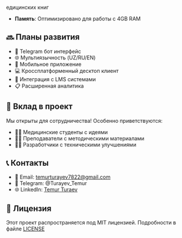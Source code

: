 едицинских книг
- **Память**: Оптимизировано для работы с 4GB RAM

## 🔜 Планы развития

- 🤖 Telegram бот интерфейс
- 🌐 Мультиязычность (UZ/RU/EN)
- 📱 Мобильное приложение
- 💻 Кроссплатформенный десктоп клиент
- 🤝 Интеграция с LMS системами
- 📋 Расширенная аналитика

## 🤝 Вклад в проект

Мы открыты для сотрудничества! Особенно приветствуются:
- 👨‍⚕️ Медицинские студенты с идеями
- 👩‍🏫 Преподаватели с методическими материалами
- 👨‍💻 Разработчики с техническими улучшениями

## 📞 Контакты

- 📧 Email: temurturayev7822@gmail.com
- 📱 Telegram: @Turayev_Temur
- 🌐 LinkedIn: [Temur Turaev](https://linkedin.com/in/temur-turaev-389bab27b/)

## 📜 Лицензия

Этот проект распространяется под MIT лицензией. Подробности в файле [LICENSE](LICENSE)